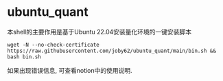 # ubuntu_quant
本shell的主要作用是基于Ubuntu 22.04安装量化环境的一键安装脚本

`wget -N --no-check-certificate https://raw.githubusercontent.com/joby62/ubuntu_quant/main/bin.sh && bash bin.sh`

如果出现错误信息, 可查看notion中的使用说明.
